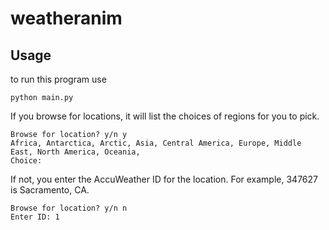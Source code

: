 # weatheranim



## Usage

to run this program use

	python main.py

If you browse for locations, it will list the choices of regions for you to pick.

	Browse for location? y/n y
	Africa, Antarctica, Arctic, Asia, Central America, Europe, Middle East, North America, Oceania,
	Choice:

If not, you enter the AccuWeather ID for the location. For example, 347627 is Sacramento, CA.

	Browse for location? y/n n
	Enter ID: 1
